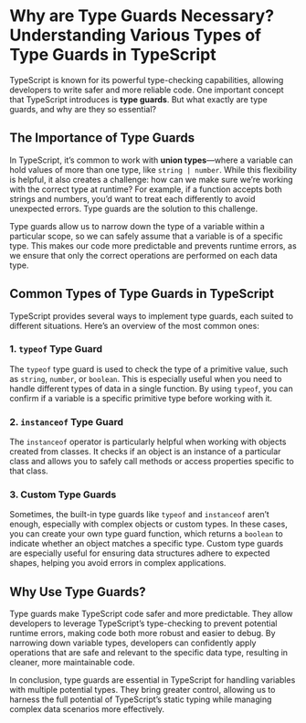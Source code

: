 # Why are Type Guards Necessary? Understanding Various Types of Type Guards in TypeScript

TypeScript is known for its powerful type-checking capabilities, allowing developers to write safer and more reliable code. One important concept that TypeScript introduces is **type guards**. But what exactly are type guards, and why are they so essential?

## The Importance of Type Guards

In TypeScript, it’s common to work with **union types**—where a variable can hold values of more than one type, like `string | number`. While this flexibility is helpful, it also creates a challenge: how can we make sure we’re working with the correct type at runtime? For example, if a function accepts both strings and numbers, you’d want to treat each differently to avoid unexpected errors. Type guards are the solution to this challenge.

Type guards allow us to narrow down the type of a variable within a particular scope, so we can safely assume that a variable is of a specific type. This makes our code more predictable and prevents runtime errors, as we ensure that only the correct operations are performed on each data type.

## Common Types of Type Guards in TypeScript

TypeScript provides several ways to implement type guards, each suited to different situations. Here’s an overview of the most common ones:

### 1. `typeof` Type Guard

The `typeof` type guard is used to check the type of a primitive value, such as `string`, `number`, or `boolean`. This is especially useful when you need to handle different types of data in a single function. By using `typeof`, you can confirm if a variable is a specific primitive type before working with it.

### 2. `instanceof` Type Guard

The `instanceof` operator is particularly helpful when working with objects created from classes. It checks if an object is an instance of a particular class and allows you to safely call methods or access properties specific to that class.

### 3. Custom Type Guards

Sometimes, the built-in type guards like `typeof` and `instanceof` aren’t enough, especially with complex objects or custom types. In these cases, you can create your own type guard function, which returns a `boolean` to indicate whether an object matches a specific type. Custom type guards are especially useful for ensuring data structures adhere to expected shapes, helping you avoid errors in complex applications.

## Why Use Type Guards?

Type guards make TypeScript code safer and more predictable. They allow developers to leverage TypeScript’s type-checking to prevent potential runtime errors, making code both more robust and easier to debug. By narrowing down variable types, developers can confidently apply operations that are safe and relevant to the specific data type, resulting in cleaner, more maintainable code.

In conclusion, type guards are essential in TypeScript for handling variables with multiple potential types. They bring greater control, allowing us to harness the full potential of TypeScript’s static typing while managing complex data scenarios more effectively.
